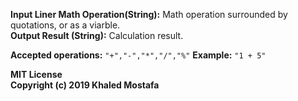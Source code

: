 **Input Liner Math Operation(String):** Math operation surrounded by quotations, or as a viarble.  
**Output Result (String):** Calculation result.  

**Accepted operations:** `"+","-","*","/","%"`
**Example:** `"1 + 5"`

**MIT License**  
**Copyright (c) 2019 Khaled Mostafa**
